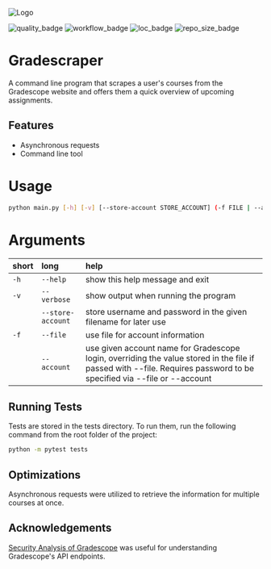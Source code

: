 
![Logo](https://dev-to-uploads.s3.amazonaws.com/uploads/articles/th5xamgrr6se0x5ro4g6.png)


![quality_badge](https://img.shields.io/lgtm/grade/python/github/ParkerHutch/gradescraper)
![workflow_badge](https://github.com/ParkerHutch/gradescraper/actions/workflows/python_test.yml/badge.svg?branch=master)
![loc_badge](https://img.shields.io/tokei/lines/github/ParkerHutch/gradescraper)
![repo_size_badge](https://img.shields.io/github/repo-size/ParkerHutch/gradescraper?label=size)
# Gradescraper

A command line program that scrapes a user's courses from the Gradescope website and offers them a quick overview of upcoming assignments. 


## Features

- Asynchronous requests
- Command line tool

# Usage


```bash
python main.py [-h] [-v] [--store-account STORE_ACCOUNT] (-f FILE | --account USERNAME PASSWORD)

```
# Arguments

|short|long|help|
| :--- | :--- | :--- |
|`-h`|`--help`|show this help message and exit|
|`-v`|`--verbose`|show output when running the program|
||`--store-account`|store username and password in the given filename for later use|
|`-f`|`--file`|use file for account information|
||`--account`|use given account name for Gradescope login, overriding the value stored in the file if passed with --file. Requires password to be specified via --file or --account|

## Running Tests

Tests are stored in the tests directory. To run them, run the following command from the root folder of the project:

```bash
python -m pytest tests
```

## Optimizations

Asynchronous requests were utilized to retrieve the information for multiple courses at once.

  
## Acknowledgements

 [Security Analysis of Gradescope](https://courses.csail.mit.edu/6.857/2016/files/20.pdf) was useful for understanding Gradescope's API endpoints. 


  